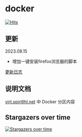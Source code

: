 # docker

[![Hits](https://hits.seeyoufarm.com/api/count/incr/badge.svg?url=https%3A%2F%2Fgithub.com%2FspiritLHLS%2Fdocker&count_bg=%2379C83D&title_bg=%23555555&icon=&icon_color=%23E7E7E7&title=hits&edge_flat=false)](https://hits.seeyoufarm.com)

## 更新

2023.08.15

- 增加一键安装firefox浏览器的脚本

[更新日志](CHANGELOG.md)

## 说明文档

[virt.spiritlhl.net](https://virt.spiritlhl.net/) 中 Docker 分区内容

## Stargazers over time

[![Stargazers over time](https://starchart.cc/spiritLHLS/docker.svg)](https://starchart.cc/spiritLHLS/docker)

